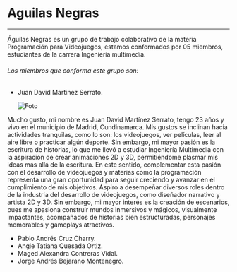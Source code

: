 # Aguilas Negras 
---
Águilas Negras es un grupo de trabajo colaborativo de la materia Programación para Videojuegos, estamos conformados por 05 miembros, estudiantes de la carrera Ingeniería multimedia.

###### Los miembros que conforma este grupo son:

- Juan David Martinez Serrato.

  ![Foto](https://i.postimg.cc/0jm2vkcL/upscalemedia-transformed.jpg)

Mucho gusto, mi nombre es Juan David Martínez Serrato, tengo 23 años y vivo en el municipio de Madrid, Cundinamarca. Mis gustos se inclinan hacia actividades tranquilas, como lo son: los videojuegos, ver películas, leer al aire libre o practicar algún deporte. Sin embargo, mi mayor pasión es la escritura de historias, lo que me llevó a estudiar Ingeniería Multimedia con la aspiración de crear animaciones 2D y 3D, permitiéndome plasmar mis ideas más allá de la escritura.
En este sentido, complementar esta pasión con el desarrollo de videojuegos y materias como la programación representa una gran oportunidad para seguir creciendo y avanzar en el cumplimiento de mis objetivos. Aspiro a desempeñar diversos roles dentro de la industria del desarrollo de videojuegos, como diseñador narrativo y artista 2D y 3D. Sin embargo, mi mayor interés es la creación de escenarios, pues me apasiona construir mundos inmersivos y mágicos, visualmente impactantes, acompañados de historias bien estructuradas, personajes memorables y gameplays atractivos.

- Pablo Andrés Cruz Charry.
- Angie Tatiana Quesada Ortiz. 
- Maged Alexandra Contreras Vidal. 
- Jorge Andrés Bejarano Montenegro.

